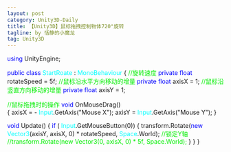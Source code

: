 ```yaml
---
layout: post
category: Unity3D-Daily
title: 【Unity3D】鼠标拖拽控制物体720°旋转
tagline: by 恬静的小魔龙
tag: Unity3D
---
```



<font color="blue">using</font> UnityEngine;

<font color="blue">public class</font> <font color="#00FFFF">StartRoate</font> : <font color="#00FFFF">MonoBehaviour</font>
{
     <font color="greel">//旋转速度</font>
    <font color="blue">private float</font> rotateSpeed = 5f;
    <font color="greel">//鼠标沿水平方向移动的增量</font>
    <font color="blue">private float</font> axisX = 1;
    <font color="greel">//鼠标沿竖直方向移动的增量</font>
   <font color="blue"> private float</font> axisY = 1;

   <font color="greel">//鼠标拖拽时的操作</font>
   <font color="blue">void</font> OnMouseDrag()     
    {
        axisX = - <font color="#00FFFF">Input</font>.GetAxis("Mouse X");
        axisY =  <font color="#00FFFF">Input</font>.GetAxis("Mouse Y");
    }
 

   <font color="blue">void</font> Update()
    {
        <font color="blue">if</font> ( <font color="#00FFFF">Input</font>.GetMouseButton(0))
        {
            transform.Rotate(<font color="blue">new</font>  <font color="#00FFFF">Vector3</font>(axisY, axisX, 0) * rotateSpeed,  <font color="#00FFFF">Space</font>.World);
            <font color="greel"> //锁定Y轴</font>
             <font color="greel">//transform.Rotate(new Vector3(0, axisX, 0) * 5f, Space.World);</font>
        }
    }
}
